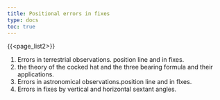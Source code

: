 ```yaml
---
title: Positional errors in fixes 
type: docs
toc: true
---
```

{{<page_list2>}}
1. Errors in terrestrial observations. position line and in fixes. 
2. the theory of the cocked hat and the three bearing formula and their applications. 
3. Errors in astronomical observations.position line and in flxes.
4. Errors in fixes by vertical and horizontal sextant angles.
